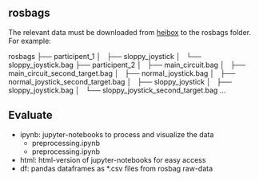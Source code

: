 ## rosbags
The relevant data must be downloaded from [heibox](https://heibox.uni-heidelberg.de/d/7db207cbe74a42d1b9b4/) to the rosbags folder. For example:  

rosbags
├── participent_1
│   ├── sloppy_joystick
│   └── sloppy_joystick.bag
├── participent_2
│   ├── main_circuit.bag
│   ├── main_circuit_second_target.bag
│   ├── normal_joystick.bag
│   ├── normal_joystick_second_target.bag
│   ├── sloppy_joystick
│   ├── sloppy_joystick.bag
│   └── sloppy_joystick_second_target.bag
...




## Evaluate
 - ipynb: jupyter-notebooks to process and visualize the data
    - preprocessing.ipynb
    - preprocessing.ipynb
 - html: html-version of jupyter-notebooks for easy access
 - df: pandas dataframes as *.csv files from rosbag raw-data


